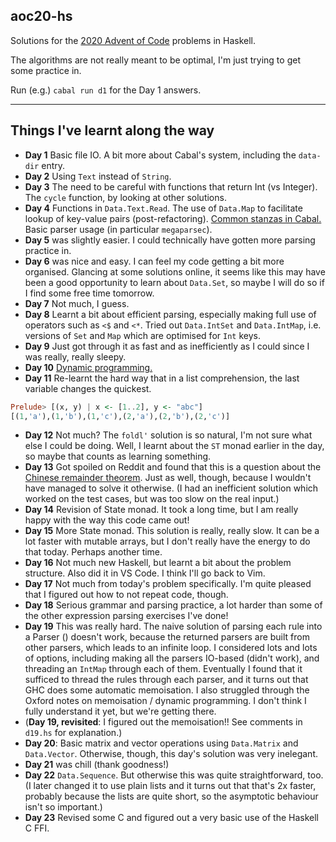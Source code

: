 ## aoc20-hs

Solutions for the [2020 Advent of Code](https://adventofcode.com/2020) problems in Haskell.

The algorithms are not really meant to be optimal, I'm just trying to get some practice in.

Run (e.g.) `cabal run d1` for the Day 1 answers.

------------------

## Things I've learnt along the way

- **Day 1** Basic file IO. A bit more about Cabal's system, including the `data-dir` entry.
- **Day 2** Using `Text` instead of `String`.
- **Day 3** The need to be careful with functions that return Int (vs Integer). The `cycle` function, by looking at other solutions.
- **Day 4** Functions in `Data.Text.Read`. The use of `Data.Map` to facilitate lookup of key-value pairs (post-refactoring). [Common stanzas in Cabal.](https://vrom911.github.io/blog/common-stanzas) Basic parser usage (in particular `megaparsec`).
- **Day 5** was slightly easier. I could technically have gotten more parsing practice in.
- **Day 6** was nice and easy. I can feel my code getting a bit more organised. Glancing at some solutions online, it seems like this may have been a good opportunity to learn about `Data.Set`, so maybe I will do so if I find some free time tomorrow.
- **Day 7** Not much, I guess.
- **Day 8** Learnt a bit about efficient parsing, especially making full use of operators such as `<$` and `<*`. Tried out `Data.IntSet` and `Data.IntMap`, i.e.  versions of `Set` and `Map` which are optimised for `Int` keys.
- **Day 9** Just got through it as fast and as inefficiently as I could since I was really, really sleepy.
- **Day 10** [Dynamic programming.](https://www.geeksforgeeks.org/dynamic-programming/)
- **Day 11** Re-learnt the hard way that in a list comprehension, the last variable changes the quickest.

```haskell
Prelude> [(x, y) | x <- [1..2], y <- "abc"]
[(1,'a'),(1,'b'),(1,'c'),(2,'a'),(2,'b'),(2,'c')]
```

- **Day 12** Not much? The `foldl'` solution is so natural, I'm not sure what else I could be doing. Well, I learnt about the `ST` monad earlier in the day, so maybe that counts as learning something.
- **Day 13** Got spoiled on Reddit and found that this is a question about the [Chinese remainder theorem](https://en.wikipedia.org/wiki/Chinese_remainder_theorem). Just as well, though, because I wouldn't have managed to solve it otherwise. (I had an inefficient solution which worked on the test cases, but was too slow on the real input.)
- **Day 14** Revision of State monad. It took a long time, but I am really happy with the way this code came out!
- **Day 15** More State monad. This solution is really, really slow. It can be a lot faster with mutable arrays, but I don't really have the energy to do that today. Perhaps another time.
- **Day 16** Not much new Haskell, but learnt a bit about the problem structure. Also did it in VS Code. I think I'll go back to Vim.
- **Day 17** Not much from today's problem specifically. I'm quite pleased that I figured out how to not repeat code, though.
- **Day 18** Serious grammar and parsing practice, a lot harder than some of the other expression parsing exercises I've done!
- **Day 19** This was really hard. The naive solution of parsing each rule into a Parser () doesn't work, because the returned parsers are built from other parsers, which leads to an infinite loop. I considered lots and lots of options, including making all the parsers IO-based (didn't work), and threading an `IntMap` through each of them. Eventually I found that it sufficed to thread the rules through each parser, and it turns out that GHC does some automatic memoisation. I also struggled through the Oxford notes on memoisation / dynamic programming. I don't think I fully understand it yet, but we're getting there.
- (**Day 19, revisited**: I figured out the memoisation!! See comments in `d19.hs` for explanation.)
- **Day 20**: Basic matrix and vector operations using `Data.Matrix` and `Data.Vector`. Otherwise, though, this day's solution was very inelegant.
- **Day 21** was chill (thank goodness!)
- **Day 22** `Data.Sequence`. But otherwise this was quite straightforward, too. (I later changed it to use plain lists and it turns out that that's 2x faster, probably because the lists are quite short, so the asymptotic behaviour isn't so important.)
- **Day 23** Revised some C and figured out a very basic use of the Haskell C FFI.
